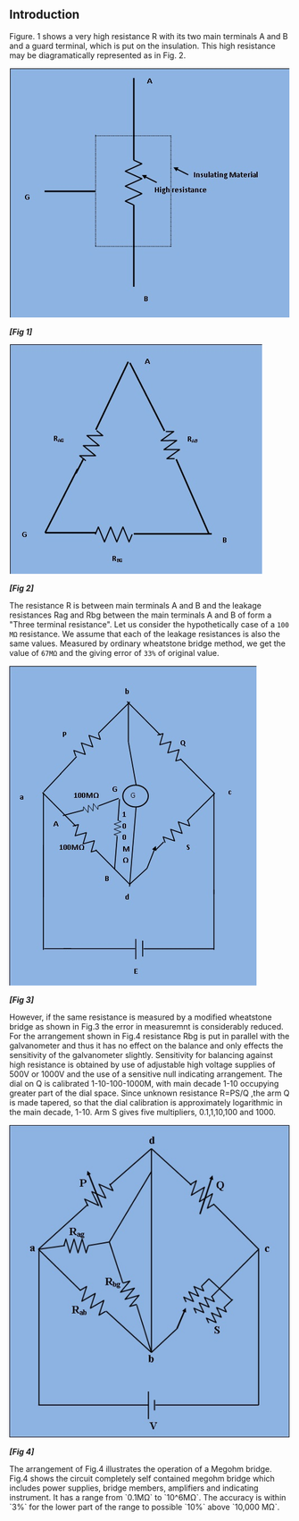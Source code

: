 ## Introduction

Figure. 1 shows a very high resistance R with its two main terminals A and B and a guard terminal, which is put on the insulation. This high resistance may be diagramatically represented as in Fig. 2.
<p align="center">

![Rm501 Figure](images/high_resistance_fig1.jpg)

***[Fig 1]***
</p>

<p align="center">

![Rm501 Figure](images/high_resistance_fig2.jpg)

***[Fig 2]***
</p>

The resistance R is between main terminals A and B and the leakage resistances Rag and Rbg between the main terminals A and B of form a "Three terminal resistance". Let us consider the hypothetically case of a `100 MΩ` resistance. We assume that each of the leakage resistances is also the same values. Measured by ordinary wheatstone bridge method, we get the value of `67MΩ` and the giving error of `33%` of original value.

<p align="center">

![Rm501 Figure](images/high_resistance_fig3.jpg)

***[Fig 3]***
</p>

However, if the same resistance is measured by a modified wheatstone bridge as shown in Fig.3 the error in measuremnt is considerably reduced. For the arrangement shown in Fig.4 resistance Rbg is put in parallel with the galvanometer and thus it has no effect on the balance and only effects the sensitivity of the galvanometer slightly. Sensitivity for balancing against high resistance is obtained by use of adjustable high voltage supplies of 500V or 1000V and the use of a sensitive null indicating arrangement. The dial on Q is calibrated 1-10-100-1000M, with main decade 1-10 occupying greater part of the dial space. Since unknown resistance R=PS/Q ,the arm Q is made tapered, so that the dial calibration is approximately logarithmic in the main decade, 1-10. Arm S gives five multipliers, 0.1,1,10,100 and 1000.

<p align="center">

![Rm501 Figure](images/fig4.jpg)

***[Fig 4]***
</p>
The arrangement of Fig.4 illustrates the operation of a Megohm bridge. Fig.4 shows the circuit completely self contained megohm bridge which includes power supplies, bridge members, amplifiers and indicating instrument. It has a range from `0.1MΩ` to `10^6MΩ`. The accuracy is within `3%` for the lower part of the range to possible `10%` above `10,000 MΩ`.
